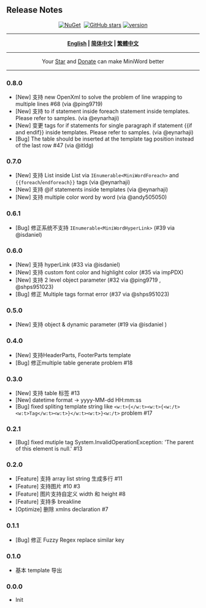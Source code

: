 ## Release  Notes

<div align="center">
<p><a href="https://www.nuget.org/packages/MiniWord"><img src="https://img.shields.io/nuget/v/MiniWord.svg" alt="NuGet"></a>  <a href="https://www.nuget.org/packages/MiniWord"><img src="https://img.shields.io/nuget/dt/MiniWord.svg" alt=""></a>  
<a href="https://github.com/mini-software/MiniWord" rel="nofollow"><img src="https://img.shields.io/github/stars/mini-software/MiniWord?logo=github" alt="GitHub stars"></a> 
<a href="https://www.nuget.org/packages/MiniWord"><img src="https://img.shields.io/badge/.NET-%3E%3D%204.5-red.svg" alt="version"></a>
</p>
</div>


---

<div align="center">
<p><strong><a href="README.md">English</a> | <a href="README.zh-CN.md">简体中文</a> | <a href="README.zh-Hant.md">繁體中文</a></strong></p>
</div>

---

<div align="center">
 Your <a href="https://github.com/mini-software/MiniWord">Star</a> and <a href="https://miniexcel.github.io">Donate</a> can make MiniWord better 
</div>

---

### 0.8.0

- [New] 支持 new OpenXml to solve the problem of line wrapping to multiple lines #68 (via @ping9719)
- [New] 支持 to if statement inside foreach statement inside templates. Please refer to samples. (via @eynarhaji)
- [New] 变更 tags for if statements for single paragraph if statement {{if and endif}} inside templates. Please refer to samples. (via @eynarhaji)
- [Bug]  The table should be inserted at the template tag position instead of the last row #47 (via @itldg)

### 0.7.0
- [New] 支持 List inside List via `IEnumerable<MiniWordForeach>` and `{{foreach`/`endforeach}}` tags (via @eynarhaji)
- [New] 支持 @if statements inside templates (via @eynarhaji)
- [New] 支持 multiple color word by word (via @andy505050)

### 0.6.1
- [Bug] 修正系统不支持 `IEnumerable<MiniWordHyperLink>` (#39 via @isdaniel)

### 0.6.0
- [New] 支持 hyperLink  (#33 via @isdaniel)
- [New] 支持 custom font color and highlight color (#35 via impPDX)
- [New] 支持 2 level object parameter (#32 via @ping9719 , @shps951023)
- [Bug] 修正 Multiple tags format error (#37 via @shps951023)

### 0.5.0

- [New] 支持 object & dynamic parameter (#19 via @isdaniel )

### 0.4.0
- [New] 支持HeaderParts, FooterParts template
- [Bug] 修正multiple table generate problem #18

### 0.3.0
- [New] 支持 table 标签  #13
- [New] datetime format -> yyyy-MM-dd HH:mm:ss
- [Bug] fixed spliting template string like `<w:t>{</w:t><w:t>{<w:/t><w:t>Tag</w:t><w:t>}</w:t><w:t>}<w:/t>` problem #17

### 0.2.1

- [Bug] fixed mutiple tag System.InvalidOperationException: 'The parent of this element is null.' #13

### 0.2.0

- [Feature] 支持 array list string 生成多行 #11
- [Feature] 支持图片 #10 #3
- [Feature] 图片支持自定义 width 和 height #8
- [Feature] 支持多 breakline
- [Optimize] 删除 xmlns declaration #7

### 0.1.1
- [Bug] 修正 Fuzzy Regex replace similar key


### 0.1.0
- 基本 template 导出

### 0.0.0
- Init